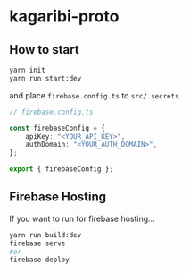 # kagaribi-proto

## How to start
```sh
yarn init
yarn run start:dev
```
and place `firebase.config.ts` to `src/.secrets`.

```ts
// firebase.config.ts

const firebaseConfig = {
    apiKey: "<YOUR_API_KEY>",
    authDomain: "<YOUR_AUTH_DOMAIN>",
};

export { firebaseConfig };
```

## Firebase Hosting

If you want to run for firebase hosting...

```sh
yarn run build:dev
firebase serve
#or
firebase deploy
```